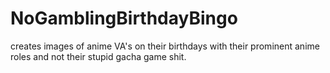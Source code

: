 # NoGamblingBirthdayBingo
creates images of anime VA's on their birthdays with their prominent anime roles and not their stupid gacha game shit.
